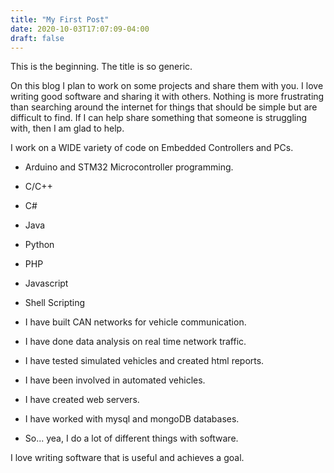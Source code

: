 ```yaml
---
title: "My First Post"
date: 2020-10-03T17:07:09-04:00
draft: false
---
```

This is the beginning. The title is so generic.

On this blog I plan to work on some projects and share them
with you. I love writing good software and sharing it with others.
Nothing is more frustrating than searching around the internet for
things that should be simple but are difficult to find. If I can 
help share something that someone is struggling with, then I am glad
to help. 

I work on a WIDE variety of code on Embedded Controllers and PCs.
- Arduino and STM32 Microcontroller programming.
- C/C++
- C#
- Java
- Python
- PHP
- Javascript
- Shell Scripting

- I have built CAN networks for vehicle communication.
- I have done data analysis on real time network traffic.
- I have tested simulated vehicles and created html reports. 
- I have been involved in automated vehicles. 
- I have created web servers.
- I have worked with mysql and mongoDB databases.
- So... yea, I do a lot of different things with software.

I love writing software that is useful and achieves a goal.

